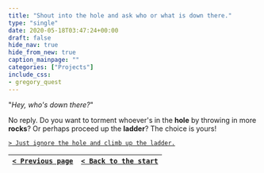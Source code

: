 ```yaml
---
title: "Shout into the hole and ask who or what is down there."
type: "single"
date: 2020-05-18T03:47:24+00:00
draft: false
hide_nav: true
hide_from_new: true
caption_mainpage: ""
categories: ["Projects"]
include_css:
- gregory_quest
---
```


"*Hey, who's down there?*"

No reply. Do you want to torment whoever's in the **hole** by throwing in more **rocks**? Or perhaps proceed up the **ladder**? The choice is yours!

[``> Just ignore the hole and climb up the ladder.``](../57)

|[``< Previous page``](../55)|[``< Back to the start``](../)|
|---|---|
